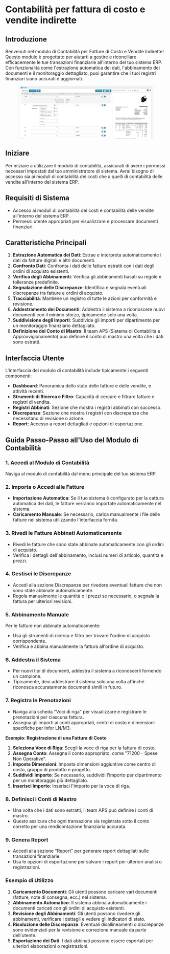 # Contabilità per fattura di costo e vendite indirette

## Introduzione

Benvenuti nel modulo di Contabilità per Fatture di Costo e Vendite Indirette! Questo modulo è progettato per aiutarti a gestire e riconciliare efficacemente le tue transazioni finanziarie all'interno del tuo sistema ERP. Con funzionalità come l'estrazione automatica dei dati, l'abbinamento dei documenti e il monitoraggio dettagliato, puoi garantire che i tuoi registri finanziari siano accurati e aggiornati.

<figure><img src="../../.gitbook/assets/acounting-for-cost-invoice-and-indirect-sales1.png" alt=""><figcaption></figcaption></figure>

## Iniziare

Per iniziare a utilizzare il modulo di contabilità, assicurati di avere i permessi necessari impostati dal tuo amministratore di sistema. Avrai bisogno di accesso sia ai moduli di contabilità dei costi che a quelli di contabilità delle vendite all'interno del sistema ERP.

## Requisiti di Sistema

* Accesso ai moduli di contabilità dei costi e contabilità delle vendite all'interno del sistema ERP.
* Permessi utente appropriati per visualizzare e processare documenti finanziari.

## Caratteristiche Principali

1. **Estrazione Automatica dei Dati**: Estrae e interpreta automaticamente i dati da fatture digitali e altri documenti.
2. **Confronto Dati**: Confronta i dati delle fatture estratti con i dati degli ordini di acquisto esistenti.
3. **Verifica degli Abbinamenti**: Verifica gli abbinamenti basati su regole e tolleranze predefinite.
4. **Segnalazione delle Discrepanze**: Identifica e segnala eventuali discrepanze tra fatture e ordini di acquisto.
5. **Tracciabilità**: Mantiene un registro di tutte le azioni per conformità e revisione.
6. **Addestramento dei Documenti**: Addestra il sistema a riconoscere nuovi documenti con il minimo sforzo, tipicamente solo una volta.
7. **Suddivisione degli Importi**: Suddivide gli importi per dipartimento per un monitoraggio finanziario dettagliato.
8. **Definizione del Conto di Mastro**: Il team APS (Sistema di Contabilità e Approvvigionamento) può definire il conto di mastro una volta che i dati sono estratti.

## Interfaccia Utente

L'interfaccia del modulo di contabilità include tipicamente i seguenti componenti:

* **Dashboard**: Panoramica dello stato delle fatture e delle vendite, e attività recenti.
* **Strumenti di Ricerca e Filtro**: Capacità di cercare e filtrare fatture e registri di vendita.
* **Registri Abbinati**: Sezione che mostra i registri abbinati con successo.
* **Discrepanze**: Sezione che mostra i registri con discrepanze che necessitano di revisione o azione.
* **Report**: Accesso a report dettagliati e opzioni di esportazione.

## Guida Passo-Passo all'Uso del Modulo di Contabilità

### 1. Accedi al Modulo di Contabilità

Naviga al modulo di contabilità dal menu principale del tuo sistema ERP.

### 2. Importa o Accedi alle Fatture

* **Importazione Automatica**: Se il tuo sistema è configurato per la cattura automatica dei dati, le fatture verranno importate automaticamente nel sistema.
* **Caricamento Manuale**: Se necessario, carica manualmente i file delle fatture nel sistema utilizzando l'interfaccia fornita.

### 3. Rivedi le Fatture Abbinati Automaticamente

* Rivedi le fatture che sono state abbinate automaticamente con gli ordini di acquisto.
* Verifica i dettagli dell'abbinamento, inclusi numeri di articolo, quantità e prezzi.

### 4. Gestisci le Discrepanze

* Accedi alla sezione Discrepanze per rivedere eventuali fatture che non sono state abbinate automaticamente.
* Regola manualmente le quantità o i prezzi se necessario, o segnala la fattura per ulteriori revisioni.

### 5. Abbinamento Manuale

Per le fatture non abbinate automaticamente:

* Usa gli strumenti di ricerca e filtro per trovare l'ordine di acquisto corrispondente.
* Verifica e abbina manualmente la fattura all'ordine di acquisto.

### 6. Addestra il Sistema

* Per nuovi tipi di documenti, addestra il sistema a riconoscerli fornendo un campione.
* Tipicamente, devi addestrare il sistema solo una volta affinché riconosca accuratamente documenti simili in futuro.

### 7. Registra le Prenotazioni

* Naviga alla scheda "Voci di riga" per visualizzare e registrare le prenotazioni per ciascuna fattura.
* Assegna gli importi ai conti appropriati, centri di costo e dimensioni specifiche per Infor LN/M3.

**Esempio: Registrazione di una Fattura di Costo**

1. **Seleziona Voce di Riga**: Scegli la voce di riga per la fattura di costo.
2. **Assegna Conto**: Assegna il conto appropriato, come "71200 - Spese Non Operative".
3. **Imposta Dimensioni**: Imposta dimensioni aggiuntive come centro di costo, gruppo di prodotto e progetto.
4. **Suddividi Importo**: Se necessario, suddividi l'importo per dipartimento per un monitoraggio più dettagliato.
5. **Inserisci Importo**: Inserisci l'importo per la voce di riga.

### 8. Definisci i Conti di Mastro

* Una volta che i dati sono estratti, il team APS può definire i conti di mastro.
* Questo assicura che ogni transazione sia registrata sotto il conto corretto per una rendicontazione finanziaria accurata.

### 9. Genera Report

* Accedi alla sezione "Report" per generare report dettagliati sulle transazioni finanziarie.
* Usa le opzioni di esportazione per salvare i report per ulteriori analisi o registrazioni.

### Esempio di Utilizzo

1. **Caricamento Documenti**: Gli utenti possono caricare vari documenti (fatture, note di consegna, ecc.) nel sistema.
2. **Abbinamento Automatico**: Il sistema abbina automaticamente i documenti caricati con gli ordini di acquisto esistenti.
3. **Revisione degli Abbinamenti**: Gli utenti possono rivedere gli abbinamenti, verificare i dettagli e vedere gli indicatori di stato.
4. **Risoluzione delle Discrepanze**: Eventuali disallineamenti o discrepanze sono evidenziati per la revisione e correzione manuale da parte dell'utente.
5. **Esportazione dei Dati**: I dati abbinati possono essere esportati per ulteriori elaborazioni o registrazioni.
